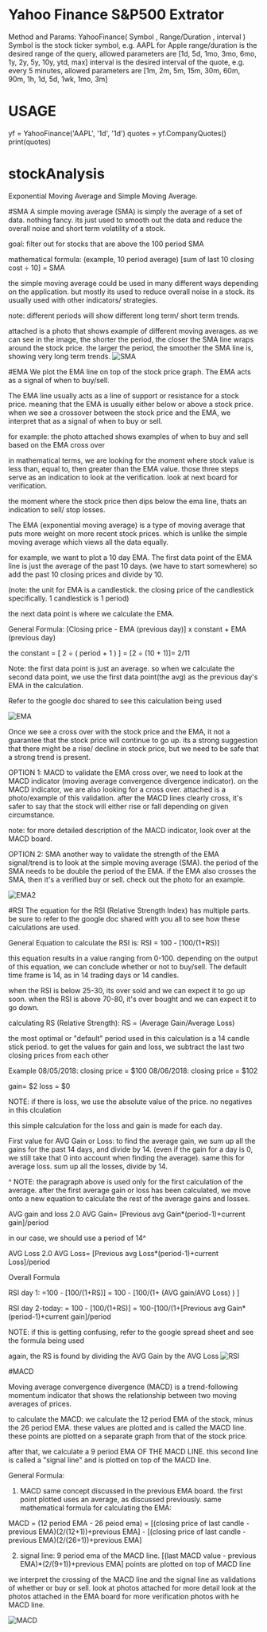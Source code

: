 # Yahoo Finance S&P500 Extrator 

Method and Params: YahooFinance( Symbol , Range/Duration , interval )
Symbol is the stock ticker symbol, e.g. AAPL for Apple
range/duration is the desired range of the query, allowed parameters are [1d, 5d, 1mo, 3mo, 6mo, 1y, 2y, 5y, 10y, ytd, max]
interval is the desired interval of the quote, e.g. every 5 minutes, allowed parameters are [1m, 2m, 5m, 15m, 30m, 60m, 90m, 1h, 1d, 5d, 1wk, 1mo, 3m]


# USAGE
yf = YahooFinance('AAPL', '1d', '1d')
quotes = yf.CompanyQuotes()
print(quotes)





# stockAnalysis
Exponential Moving Average and Simple Moving Average.

#SMA
A simple moving average (SMA) is simply the average of a set of data. nothing fancy. its just used to smooth out the data and reduce the overall noise and short term volatility of a stock.

goal: filter out for stocks that are above the 100 period SMA

mathematical formula: (example, 10 period average)
[sum of last 10 closing cost ÷ 10] = SMA

the simple moving average could be used in many different ways depending on the application. but mostly its used to reduce overall noise in a stock. its usually used with other indicators/ strategies.

note: different periods will show different long term/ short term trends.

attached is a photo that shows example of different moving averages. as we can see in the image, the shorter the period, the closer the SMA line wraps around the stock price. the larger the period, the smoother the SMA line is, showing very long term trends.
![SMA](https://github.com/francose/stockAnalysis/blob/master/src/public/SMA.png)



#EMA
We plot the EMA line on top of the stock price graph. The EMA acts as a signal of when to buy/sell.

The EMA line usually acts as a line of support or resistance for a stock price. meaning that the EMA is usually either below or above a stock price. when we see a crossover between the stock price and the EMA, we interpret that as a signal of when to buy or sell.

for example: the photo attached shows examples of when to buy and sell based on the EMA cross over

in mathematical terms, we are looking for the moment where stock value is less than, equal to, then greater than the EMA value. those three steps serve as an indication to look at the verification. look at next board for verification.

the moment where the stock price then dips below the ema line, thats an indication to sell/ stop losses.

The EMA (exponential moving average) is a type of moving average that puts more weight on more recent stock prices. which is unlike the simple moving average which views all the data equally. 

for example, we want to plot a 10 day EMA. The first data point of the EMA line is just the average of the past 10 days. (we have to start somewhere) so add the past 10 closing prices and divide by 10.  

(note: the unit for EMA is a candlestick. the closing price of the candlestick specifically. 1 candlestick is 1 period)

the next data point is where we calculate the EMA.

General Formula: 
[Closing price - EMA (previous day)] x constant  + EMA (previous day)

the constant =  [ 2 ÷ ( period + 1 ) ] = [2 ÷ (10 + 1)]= 2/11

Note: the first data point is just an average. so when we calculate the second data point, we use the first data point(the avg) as the previous day's EMA in the calculation. 

Refer to the google doc shared to see this calculation being used

![EMA](https://github.com/francose/stockAnalysis/blob/master/src/public/EMA.png)

Once we see a cross over with the stock price and the EMA, it not a guarantee that the stock price will continue to go up. its a strong suggestion that there might be a rise/ decline in stock price, but we need to be safe that a strong trend is present.

OPTION 1: MACD
to validate the EMA cross over, we need to look at the MACD indicator (moving average convergence divergence indicator). on the MACD indicator, we are also looking for a cross over. attached is a photo/example of this validation. after the MACD lines clearly cross, it's safer to say that the stock will either rise or fall depending on given circumstance.

note:
for more detailed description of the MACD indicator, look over at the MACD board.

OPTION 2: SMA
another way to validate the strength of the EMA signal/trend is to look at the simple moving average (SMA). the period of the SMA needs to be double the period of the EMA. if the EMA also crosses the SMA, then it's a verified buy or sell. check out the photo for an example.



![EMA2](https://github.com/francose/stockAnalysis/blob/master/src/public/EMA2.png)


#RSI
The equation for the RSI (Relative Strength Index) has multiple parts. be sure to refer to the google doc shared with you all to see how these calculations are used.

General Equation to calculate the RSI is:
RSI = 100 - [100/(1+RS)]

this equation results in a value ranging from 0-100. depending on the output of this equation, we can conclude whether or not to buy/sell. The default time frame is 14, as in 14 trading days or 14 candles.

when the RSI is below 25-30, its over sold and we can expect it to go up soon. when the RSI is above 70-80, it's over bought and we can expect it to go down.

calculating RS (Relative Strength):
RS = (Average Gain/Average Loss)

the most optimal or "default" period used in this calculation is a 14 candle stick period. to get the values for gain and loss, we subtract the last two closing prices from each other

Example
08/05/2018: closing price = $100
08/06/2018: closing price = $102

gain= $2
loss = $0

NOTE: if there is loss, we use the absolute value of the price. no negatives in this clculation

this simple calculation for the loss and gain is made for each day.

First value for AVG Gain or Loss:
to find the average gain, we sum up all the gains for the past 14 days, and divide by 14. (even if the gain for a day is 0, we still take that 0 into account when finding the average). same this for average loss. sum up all the losses, divide by 14.

^ NOTE: the paragraph above is used only for the first calculation of the average. after the first average gain or loss has been calculated, we move onto a new equation to calculate the rest of the average gains and losses.

AVG gain and loss 2.0
AVG Gain= [Previous avg Gain*(period-1)+current gain]/period

in our case, we should use a period of 14^

AVG Loss 2.0
AVG Loss= [Previous avg Loss*(period-1)+current Loss]/period

Overall Formula

RSI day 1: 
=100 - [100/(1+RS)]
= 100 - [100/(1+ (AVG gain/AVG Loss) ) ]

RSI day 2-today:
= 100 - [100/(1+RS)]
= 100-[100/(1+[Previous avg Gain*(period-1)+current gain]/period

NOTE: if this is getting confusing, refer to the google spread sheet and see the formula being used

again, the RS is found by dividing the AVG Gain by the AVG Loss
![RSI](https://github.com/francose/stockAnalysis/blob/master/src/public/RSI.png)

#MACD

Moving average convergence divergence (MACD) is a trend-following momentum indicator that shows the relationship between two moving averages of prices.

to calculate the MACD: 
we calculate the 12 period EMA of the stock, minus the 26 period EMA. these values are plotted and is called the MACD line. these points are plotted on a separate graph from that of the stock price.

after that, we calculate a 9 period EMA OF THE MACD LINE. this second line is called a "signal line" and is plotted on top of the MACD line.

General Formula: 
1) MACD
same concept discussed in the previous EMA board. the first point plotted uses an average, as discussed previously. same mathematical formula for calculating the EMA:

MACD = (12 period EMA - 26 peiod ema) =
[(closing price of last candle - previous EMA)(2/(12+1))+previous EMA] - [(closing price of last candle - previous EMA)(2/(26+1))+previous EMA]

2) signal line: 9 period ema of the MACD line.
[(last MACD value - previous EMA)*(2/(9+1))+previous EMA]
points are plotted on top of MACD line

we interpret the crossing of the MACD line and the signal line as validations of whether or buy or sell. look at photos attached for more detail
look at the photos attached in the EMA board for more verification photos with he MACD line.

![MACD](https://github.com/francose/stockAnalysis/blob/master/src/public/MACD.jpg)